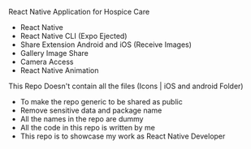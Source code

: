 React Native Application for Hospice Care

- React Native
- React Native CLI (Expo Ejected)
- Share Extension Android and iOS (Receive Images)
- Gallery Image Share
- Camera Access
- React Native Animation


This Repo Doesn't contain all the files (Icons | iOS and android Folder)
- To make the repo generic to be shared as public
- Remove sensitive data and package name
- All the names in the repo are dummy
- All the code in this repo is written by me
- This repo is to showcase my work as React Native Developer